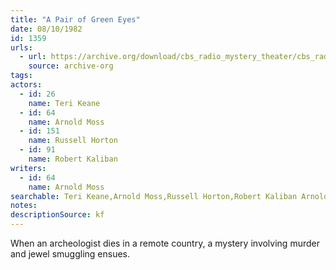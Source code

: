 ```yaml
---
title: "A Pair of Green Eyes"
date: 08/10/1982
id: 1359
urls: 
  - url: https://archive.org/download/cbs_radio_mystery_theater/cbs_radio_mystery_theater-1351-1399.zip/cbs_radio_mystery_theater-1351-1399%2Fcbsrmt_1359_a_pair_of_green_eyes.mp3
    source: archive-org
tags: 
actors:  
  - id: 26
    name: Teri Keane  
  - id: 64
    name: Arnold Moss  
  - id: 151
    name: Russell Horton  
  - id: 91
    name: Robert Kaliban
writers:  
  - id: 64
    name: Arnold Moss
searchable: Teri Keane,Arnold Moss,Russell Horton,Robert Kaliban Arnold Moss
notes: 
descriptionSource: kf
---
```

When an archeologist dies in a remote country, a mystery involving murder and jewel smuggling ensues.
